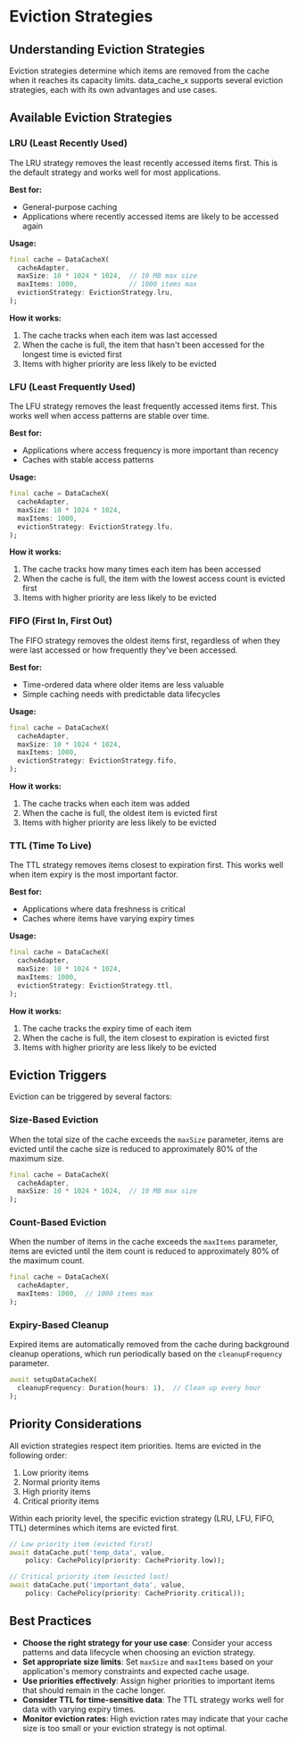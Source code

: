 # Eviction Strategies

## Understanding Eviction Strategies

Eviction strategies determine which items are removed from the cache when it reaches its capacity limits. data_cache_x supports several eviction strategies, each with its own advantages and use cases.

## Available Eviction Strategies

### LRU (Least Recently Used)

The LRU strategy removes the least recently accessed items first. This is the default strategy and works well for most applications.

**Best for:**
- General-purpose caching
- Applications where recently accessed items are likely to be accessed again

**Usage:**
```dart
final cache = DataCacheX(
  cacheAdapter,
  maxSize: 10 * 1024 * 1024,  // 10 MB max size
  maxItems: 1000,             // 1000 items max
  evictionStrategy: EvictionStrategy.lru,
);
```

**How it works:**
1. The cache tracks when each item was last accessed
2. When the cache is full, the item that hasn't been accessed for the longest time is evicted first
3. Items with higher priority are less likely to be evicted

### LFU (Least Frequently Used)

The LFU strategy removes the least frequently accessed items first. This works well when access patterns are stable over time.

**Best for:**
- Applications where access frequency is more important than recency
- Caches with stable access patterns

**Usage:**
```dart
final cache = DataCacheX(
  cacheAdapter,
  maxSize: 10 * 1024 * 1024,
  maxItems: 1000,
  evictionStrategy: EvictionStrategy.lfu,
);
```

**How it works:**
1. The cache tracks how many times each item has been accessed
2. When the cache is full, the item with the lowest access count is evicted first
3. Items with higher priority are less likely to be evicted

### FIFO (First In, First Out)

The FIFO strategy removes the oldest items first, regardless of when they were last accessed or how frequently they've been accessed.

**Best for:**
- Time-ordered data where older items are less valuable
- Simple caching needs with predictable data lifecycles

**Usage:**
```dart
final cache = DataCacheX(
  cacheAdapter,
  maxSize: 10 * 1024 * 1024,
  maxItems: 1000,
  evictionStrategy: EvictionStrategy.fifo,
);
```

**How it works:**
1. The cache tracks when each item was added
2. When the cache is full, the oldest item is evicted first
3. Items with higher priority are less likely to be evicted

### TTL (Time To Live)

The TTL strategy removes items closest to expiration first. This works well when item expiry is the most important factor.

**Best for:**
- Applications where data freshness is critical
- Caches where items have varying expiry times

**Usage:**
```dart
final cache = DataCacheX(
  cacheAdapter,
  maxSize: 10 * 1024 * 1024,
  maxItems: 1000,
  evictionStrategy: EvictionStrategy.ttl,
);
```

**How it works:**
1. The cache tracks the expiry time of each item
2. When the cache is full, the item closest to expiration is evicted first
3. Items with higher priority are less likely to be evicted

## Eviction Triggers

Eviction can be triggered by several factors:

### Size-Based Eviction

When the total size of the cache exceeds the `maxSize` parameter, items are evicted until the cache size is reduced to approximately 80% of the maximum size.

```dart
final cache = DataCacheX(
  cacheAdapter,
  maxSize: 10 * 1024 * 1024,  // 10 MB max size
);
```

### Count-Based Eviction

When the number of items in the cache exceeds the `maxItems` parameter, items are evicted until the item count is reduced to approximately 80% of the maximum count.

```dart
final cache = DataCacheX(
  cacheAdapter,
  maxItems: 1000,  // 1000 items max
);
```

### Expiry-Based Cleanup

Expired items are automatically removed from the cache during background cleanup operations, which run periodically based on the `cleanupFrequency` parameter.

```dart
await setupDataCacheX(
  cleanupFrequency: Duration(hours: 1),  // Clean up every hour
);
```

## Priority Considerations

All eviction strategies respect item priorities. Items are evicted in the following order:

1. Low priority items
2. Normal priority items
3. High priority items
4. Critical priority items

Within each priority level, the specific eviction strategy (LRU, LFU, FIFO, TTL) determines which items are evicted first.

```dart
// Low priority item (evicted first)
await dataCache.put('temp_data', value, 
    policy: CachePolicy(priority: CachePriority.low));

// Critical priority item (evicted last)
await dataCache.put('important_data', value, 
    policy: CachePolicy(priority: CachePriority.critical));
```

## Best Practices

- **Choose the right strategy for your use case**: Consider your access patterns and data lifecycle when choosing an eviction strategy.
- **Set appropriate size limits**: Set `maxSize` and `maxItems` based on your application's memory constraints and expected cache usage.
- **Use priorities effectively**: Assign higher priorities to important items that should remain in the cache longer.
- **Consider TTL for time-sensitive data**: The TTL strategy works well for data with varying expiry times.
- **Monitor eviction rates**: High eviction rates may indicate that your cache size is too small or your eviction strategy is not optimal.

